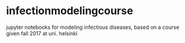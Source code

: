 # infectionmodelingcourse
jupyter notebooks for modeling infectious diseases, based on a course given fall 2017 at uni. helsinki
